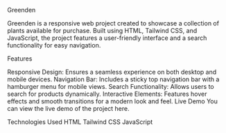 Greenden

Greenden is a responsive web project created to showcase a collection of plants available for purchase. Built using HTML, Tailwind CSS, and JavaScript, the project features a user-friendly interface and a search functionality for easy navigation.

Features

Responsive Design: Ensures a seamless experience on both desktop and mobile devices.
Navigation Bar: Includes a sticky top navigation bar with a hamburger menu for mobile views.
Search Functionality: Allows users to search for products dynamically.
Interactive Elements: Features hover effects and smooth transitions for a modern look and feel.
Live Demo
You can view the live demo of the project here.

Technologies Used
HTML
Tailwind CSS
JavaScript
